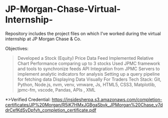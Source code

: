 # JP-Morgan-Chase-Virtual-Internship-
Repository includes the project files on which I've worked during the virtual internship at JP Morgan Chase & Co. 

Objectives:

 >Developed a Stock (Equity) Price Data Feed
 >Implemented Relative Chart Performance comparing up to 3 stocks
 >Used JPMC framework and tools to synchronize feeds
 >API Integration from JPMC Servers to implement analytic indicators for analysis
 >Setting up a query pipeline for fetching data
 >Displaying Data Visually For Traders
 >Tech Stack: Git, Python, Node.js, nvm, venv, vmware, Js, HTML5, CSS3, Matplotlib, jpmc-fm, vscode, Pandas, APIs , XML 


*>Verified Credential:  https://insidesherpa.s3.amazonaws.com/completion-certificates/JP%20Morgan/R5iK7HMxJGBgaSbvk_JPMorgan%20Chase_y7ddrCefKdSyDpfvh_completion_certificate.pdf
